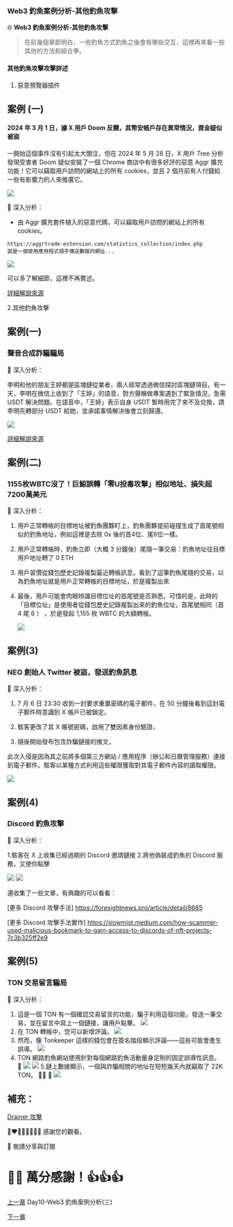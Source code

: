 ### Web3 釣魚案例分析-其他釣魚攻擊

🌐 **Web3 釣魚案例分析-其他釣魚攻擊**

>在前幾個章節明白，一些釣魚方式釣魚之後會有哪些交互，這裡再來看一些其他的方法和組合拳。

#### 其他釣魚攻擊攻擊詳述

1. 惡意預覽器插件


案例 (一)
---
#### 2024 年 3 月 1 日，據 X 用戶 Doom 反饋，其幣安帳戶存在異常情況，資金疑似被盜

一開始這個事件沒有引起太大關注，但在 2024 年 5 月 28 日，X 用戶 Tree 分析發現受害者 Doom 疑似安裝了一個 Chrome 商店中有很多好評的惡意 Aggr 擴充功能！它可以竊取用戶訪問的網站上的所有 cookies，並且 2 個月前有人付錢給一些有影響力的人來推廣它。

![](./images/11/1-1.png)


🔦 深入分析：

- 由 Aggr 擴充套件植入的惡意代碼，可以竊取用戶訪問的網站上的所有 cookies。
```
https://aggrtrade-extension.com/statistics_collection/index.php
就是一個使用應用程式順手傳送數據的網址...
```

![](./images/11/1-2.png)

可以多了解細節，這裡不再贅述。

[詳細解說來源](https://www.panewslab.com/zh/articledetails/sfzbzrr6.html)



2.其他釣魚攻擊


案例(一)
---
### 聲音合成詐騙騙局

🔦 深入分析：

李明和他的朋友王婷都是區塊鏈從業者，兩人經常透過微信探討區塊鏈項目。有一天，李明在微信上收到了「王婷」的語音，對方聲稱做專案遇到了緊急情況，急需 USDT 解決問題。在語音中，「王婷」表示自身 USDT 暫時用完了來不及兌換，請李明先轉部分 USDT 給她，並承諾事情解決後會立刻歸還。


![](./images/11/2-1.png)


[詳細解說來源](https://support.token.im/hc/zh-tw/articles/27885804563865-%E8%81%B2%E9%9F%B3%E5%90%88%E6%88%90%E8%A9%90%E9%A8%99-imToken-%E9%8C%A2%E5%8C%85%E5%AE%89%E5%85%A8%E6%9C%88%E5%A0%B1-22-%E6%9C%9F)


案例(二)
---
### 1155枚WBTC沒了！巨鯨誤轉「零U投毒攻擊」相似地址、損失超7200萬美元

🔦 深入分析：

1. 用戶正常轉帳的目標地址被釣魚團夥盯上，釣魚團夥提前碰撞生成了首尾號相似的釣魚地址，例如這裡是去除 0x 後的首4位、尾6位一樣。

2. 用戶正常轉帳時，釣魚立即（大概 3 分鐘後）尾隨一筆交易：釣魚地址往目標用戶地址轉了 0 ETH

3. 用戶習慣從錢包歷史記錄複製最近轉帳訊息，看到了這筆釣魚尾隨的交易，以為釣魚地址就是用戶正常轉帳的目標地址，於是複製出來

4. 最後，用戶可能會肉眼辨識目標位址的首尾號是否熟悉，可惜的是，此時的「目標位址」是使用者從錢包歷史記錄複製出來的釣魚位址，首尾號相同（首 4 尾 6 ） ，於是發起 1,155 枚 WBTC 的大額轉帳。

    ![](./images/11/3-1.png)

案例(3)
---
### NEO 創始人 Twitter 被盜，發送釣魚訊息

🔦 深入分析：

1. 7 月 6 日 23:30 收到一封要求重置密碼的電子郵件，在 50 分鐘後看到這封電子郵件時意識到 X 帳戶已被鎖定。

2. 駭客更改了其 X 賬號密碼，啟用了雙因素身份驗證，

3. 隨後開始發布包含詐騙鏈接的推文，

此次入侵是因為其之前將多個第三方網站 / 應用程序（辦公和日曆管理服務）連接到電子郵件。駭客以某種方式利用這些權限獲取對其電子郵件內容的讀取權限。

![](./images/11/4-1.png)



案例(4)
---
### Discord 釣魚攻擊

🔦 深入分析：

1.駭客在 X 上收集已經過期的 Discord 邀請鏈接
2.將他偽裝成釣魚的 Discord 服務，又使你點擊

![](./images/11/5-1.png)
![](./images/11/5-2.png)


還收集了一些文章，有興趣的可以看看：

[更多 Discord 攻擊手法] https://foresightnews.pro/article/detail/8685


[更多 Discord 攻擊手法實作] https://slowmist.medium.com/how-scammer-used-malicious-bookmark-to-gain-access-to-discords-of-nft-projects-7c3b325ff2e9


案例(5)
---
### TON 交易留言騙局

🔦 深入分析：

1. 這是一個 TON 有一個確認交易留言的功能，騙子利用這個功能，發送一筆交易，並在留言中寫上一個鏈接，讓用戶點擊。
![](./images/11/6-1.png)
2. 在 TON 轉帳中，您可以新增評論。
![](./images/11/6-2.png)
3. 然而，像 Tonkeeper 這樣的錢包會在簽名階段顯示評論——這些可能會產生誤導。
![](./images/11/6-3.png)
4. TON 網路釣魚網站使用針對每個網路釣魚活動量身定制的固定誤導性訊息。 🎣 
![](./images/11/6-4.png)
![](./images/11/6-5.png)
5.鏈上數據顯示，一個與詐騙相關的地址在短短幾天內就竊取了 22K TON。 🕵️‍♂️  💸 
![](./images/11/6-6.png)





補充：
---

[Drainer 攻擊](https://share.foresight-news.com/article/detail/57545)

💓❤🧡💛💚💙💜💖 感謝您的觀看。

🙏 敬請分享與訂閱

# 🙋‍♂️ 萬分感謝！👍👍👍

[上一章](./Day10-Web3%20釣魚案例分析(三).md) 
Day10-Web3 釣魚案例分析(三)

[下一章]()